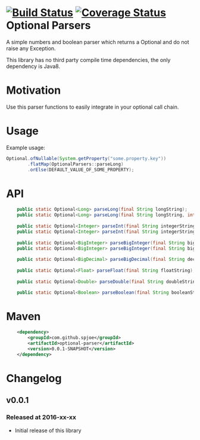 [![Build Status](https://travis-ci.org/spjoe/optional-parsers.svg?branch=master)](https://travis-ci.org/spjoe/optional-parsers)
[![Coverage Status](https://coveralls.io/repos/github/spjoe/optional-parsers/badge.svg?branch=master)](https://coveralls.io/github/spjoe/optional-parsers?branch=master)
Optional Parsers
================

A simple numbers and boolean parser which returns a Optional and do not
raise any Exception.

This library has no third party compile time dependencies, 
the only dependency is Java8.

Motivation
==========
Use this parser functions to easily integrate in your optional call 
chain.

Usage
=====

Example usage:
```java
Optional.ofNullable(System.getProperty("some.property.key"))
        .flatMap(OptionalParsers::parseLong)
        .orElse(DEFAULT_VALUE_OF_SOME_PROPERTY);
```

API
===

```java
    public static Optional<Long> parseLong(final String longString);
    public static Optional<Long> parseLong(final String longString, int radix);
    
    public static Optional<Integer> parseInt(final String integerString);
    public static Optional<Integer> parseInt(final String integerString, int radix);
    
    public static Optional<BigInteger> parseBigInteger(final String bigIntegerString);
    public static Optional<BigInteger> parseBigInteger(final String bigIntegerString, final int radix);
    
    public static Optional<BigDecimal> parseBigDecimal(final String decimalString);
    
    public static Optional<Float> parseFloat(final String floatString);
    
    public static Optional<Double> parseDouble(final String doubleString);

    public static Optional<Boolean> parseBoolean(final String booleanString);
```

Maven
=====

```xml
    <dependency>
        <groupId>com.github.spjoe</groupId>
        <artifactId>optional-parser</artifactId>
        <version>0.0.1-SNAPSHOT</version>
    </dependency>
```

Changelog
=========
v0.0.1
------
### Released at 2016-xx-xx
- Initial release of this library